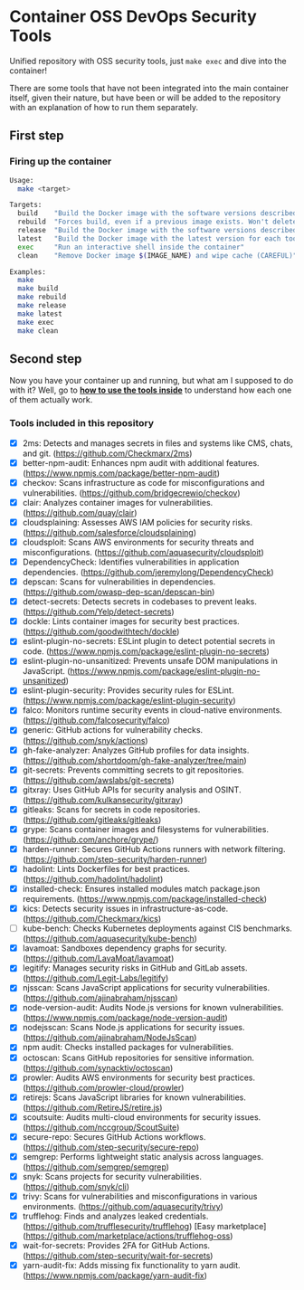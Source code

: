 # Container OSS DevOps Security Tools

Unified repository with OSS security tools, just `make exec` and dive into the container!

There are some tools that have not been integrated into the main container itself, given their nature,
but have been or will be added to the repository with an explanation of how to run them separately.

## First step

### Firing up the container

```bash
Usage:
  make <target>

Targets:
  build    "Build the Docker image with the software versions described in the .env file"
  rebuild  "Forces build, even if a previous image exists. Won't delete previous images"
  release  "Build the Docker image with the software versions described in the .env file, but from a specific release of this repo"
  latest   "Build the Docker image with the latest version for each tool"
  exec     "Run an interactive shell inside the container"
  clean    "Remove Docker image $(IMAGE_NAME) and wipe cache (CAREFUL)"

Examples:
  make
  make build
  make rebuild
  make release
  make latest
  make exec
  make clean
```

## Second step

Now you have your container up and running, but what am I supposed to do with it?
Well, go to **[how to use the tools inside](./HOWTO.md)** to understand how each one of them actually work.

### Tools included in this repository

- [x] 2ms: Detects and manages secrets in files and systems like CMS, chats, and git. (<https://github.com/Checkmarx/2ms>)
- [x] better-npm-audit: Enhances npm audit with additional features. (<https://www.npmjs.com/package/better-npm-audit>)
- [x] checkov: Scans infrastructure as code for misconfigurations and vulnerabilities. (<https://github.com/bridgecrewio/checkov>)
- [x] clair: Analyzes container images for vulnerabilities. (<https://github.com/quay/clair>)
- [x] cloudsplaining: Assesses AWS IAM policies for security risks. (<https://github.com/salesforce/cloudsplaining>)
- [x] cloudsploit: Scans AWS environments for security threats and misconfigurations. (<https://github.com/aquasecurity/cloudsploit>)
- [x] DependencyCheck: Identifies vulnerabilities in application dependencies. (<https://github.com/jeremylong/DependencyCheck>)
- [x] depscan: Scans for vulnerabilities in dependencies. (<https://github.com/owasp-dep-scan/depscan-bin>)
- [x] detect-secrets: Detects secrets in codebases to prevent leaks. (<https://github.com/Yelp/detect-secrets>)
- [x] dockle: Lints container images for security best practices. (<https://github.com/goodwithtech/dockle>)
- [x] eslint-plugin-no-secrets: ESLint plugin to detect potential secrets in code. (<https://www.npmjs.com/package/eslint-plugin-no-secrets>)
- [x] eslint-plugin-no-unsanitized: Prevents unsafe DOM manipulations in JavaScript. (<https://www.npmjs.com/package/eslint-plugin-no-unsanitized>)
- [x] eslint-plugin-security: Provides security rules for ESLint. (<https://www.npmjs.com/package/eslint-plugin-security>)
- [x] falco: Monitors runtime security events in cloud-native environments. (<https://github.com/falcosecurity/falco>)
- [x] generic: GitHub actions for vulnerability checks. (<https://github.com/snyk/actions>)
- [x] gh-fake-analyzer: Analyzes GitHub profiles for data insights. (<https://github.com/shortdoom/gh-fake-analyzer/tree/main>)
- [x] git-secrets: Prevents committing secrets to git repositories. (<https://github.com/awslabs/git-secrets>)
- [x] gitxray: Uses GitHub APIs for security analysis and OSINT. (<https://github.com/kulkansecurity/gitxray>)
- [x] gitleaks: Scans for secrets in code repositories. (<https://github.com/gitleaks/gitleaks>)
- [x] grype: Scans container images and filesystems for vulnerabilities. (<https://github.com/anchore/grype/>)
- [x] harden-runner: Secures GitHub Actions runners with network filtering. (<https://github.com/step-security/harden-runner>)
- [x] hadolint: Lints Dockerfiles for best practices. (<https://github.com/hadolint/hadolint>)
- [x] installed-check: Ensures installed modules match package.json requirements. (<https://www.npmjs.com/package/installed-check>)
- [x] kics: Detects security issues in infrastructure-as-code. (<https://github.com/Checkmarx/kics>)
- [ ] kube-bench: Checks Kubernetes deployments against CIS benchmarks. (<https://github.com/aquasecurity/kube-bench>)
- [x] lavamoat: Sandboxes dependency graphs for security. (<https://github.com/LavaMoat/lavamoat>)
- [x] legitify: Manages security risks in GitHub and GitLab assets. (<https://github.com/Legit-Labs/legitify>)
- [x] njsscan: Scans JavaScript applications for security vulnerabilities. (<https://github.com/ajinabraham/njsscan>)
- [x] node-version-audit: Audits Node.js versions for known vulnerabilities. (<https://www.npmjs.com/package/node-version-audit>)
- [x] nodejsscan: Scans Node.js applications for security issues. (<https://github.com/ajinabraham/NodeJsScan>)
- [x] npm audit: Checks installed packages for vulnerabilities.
- [x] octoscan: Scans GitHub repositories for sensitive information. (<https://github.com/synacktiv/octoscan>)
- [x] prowler: Audits AWS environments for security best practices. (<https://github.com/prowler-cloud/prowler>)
- [x] retirejs: Scans JavaScript libraries for known vulnerabilities. (<https://github.com/RetireJS/retire.js>)
- [x] scoutsuite: Audits multi-cloud environments for security issues. (<https://github.com/nccgroup/ScoutSuite>)
- [x] secure-repo: Secures GitHub Actions workflows. (<https://github.com/step-security/secure-repo>)
- [x] semgrep: Performs lightweight static analysis across languages. (<https://github.com/semgrep/semgrep>)
- [x] snyk: Scans projects for security vulnerabilities. (<https://github.com/snyk/cli>)
- [x] trivy: Scans for vulnerabilities and misconfigurations in various environments. (<https://github.com/aquasecurity/trivy>)
- [x] trufflehog: Finds and analyzes leaked credentials. (<https://github.com/trufflesecurity/trufflehog>) [Easy marketplace] (https://github.com/marketplace/actions/trufflehog-oss)
- [x] wait-for-secrets: Provides 2FA for GitHub Actions. (<https://github.com/step-security/wait-for-secrets>)
- [x] yarn-audit-fix: Adds missing fix functionality to yarn audit. (<https://www.npmjs.com/package/yarn-audit-fix>)
